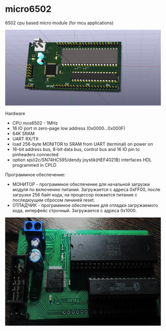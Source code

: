 # micro6502

6502 cpu based micro module (for mcu applications)

![3D view](https://github.com/digitalinvitro/micro6502/raw/master/pic/micro65-3D.jpg)

Hardware

- CPU mos6502 - 1MHz
- 16 IO port in zero-page low address (0x0000...0x000F)
- 64K SRAM
- UART RX/TX
- load 256-byte MONITOR to SRAM from UART (terminal) on power on
- 16-bit address bus, 8-bit data bus, control bus and 16 IO pin to pinheaders connected
- option spi/i2c/SN74HC595/dendy joystik(HEF4021B) interfaces HDL programmed in CPLD

Программное обеспечение:

* МОНИТОР - программное обеспечение для начальной загрузки модуля по включению питания. Загружается с адреса 0xFF00, после загрузки 256 байт кода, на процессор пожается питание с последюущим сбросом лининей reset. 
* ОТЛАДЧИК - программное обеспечение для отладки загружаемого кода, интерфейс строчный. Загружается с адреса 0x1000.
 
<img src="https://github.com/digitalinvitro/micro6502/raw/master/pic/real.jpg" width="600" height="350"/>
